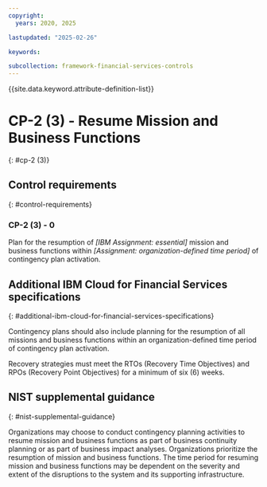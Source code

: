 ```yaml
---
copyright:
  years: 2020, 2025

lastupdated: "2025-02-26"

keywords:

subcollection: framework-financial-services-controls
---
```


{{site.data.keyword.attribute-definition-list}}

# CP-2 (3) -  Resume Mission and Business Functions
{: #cp-2 (3)}

## Control requirements
{: #control-requirements}



### CP-2 (3) - 0


Plan for the resumption of _[IBM Assignment: essential]_ mission and business functions within _[Assignment: organization-defined time period]_ of contingency plan activation.






## Additional IBM Cloud for Financial Services specifications
{: #additional-ibm-cloud-for-financial-services-specifications}

Contingency plans should also include planning for the resumption of all missions and business functions within an organization-defined time period of contingency plan activation.

Recovery strategies must meet the RTOs (Recovery Time Objectives) and RPOs (Recovery Point Objectives) for a minimum of six (6) weeks.







## NIST supplemental guidance
{: #nist-supplemental-guidance}

Organizations may choose to conduct contingency planning activities to resume mission and business functions as part of business continuity planning or as part of business impact analyses. Organizations prioritize the resumption of mission and business functions. The time period for resuming mission and business functions may be dependent on the severity and extent of the disruptions to the system and its supporting infrastructure.
